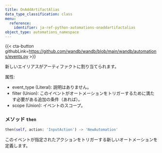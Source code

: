 ```yaml
---
title: OnAddArtifactAlias
data_type_classification: class
menu:
  reference:
    identifier: ja-ref-python-automations-onaddartifactalias
object_type: automations_namespace
---
```


{{< cta-button githubLink=https://github.com/wandb/wandb/blob/main/wandb/automations/events.py >}}



新しいエイリアスがアーティファクトに割り当てられます。

属性:
- event_type (Literal): 説明はありません。
- filter (Union): このイベントがオートメーションをトリガーするために満たす必要がある追加の条件（あれば）。
- scope (Union): イベントのスコープ。

### <kbd>メソッド</kbd> `then`
```python
then(self, action: 'InputAction') -> 'NewAutomation'
```
このイベントが指定されたアクションをトリガーする新しいオートメーションを定義します。
```